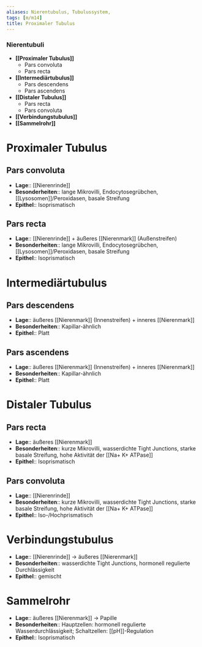 ```yaml
---
aliases: Nierentubulus, Tubulussystem,
tags: [m/m14]
title: Proximaler Tubulus
---
```

### Nierentubuli 
- **[[Proximaler Tubulus]]**
	- Pars convoluta
	- Pars recta
- **[[Intermediärtubulus]]**
	- Pars descendens
	- Pars ascendens
- **[[Distaler Tubulus]]**
	- Pars recta
	- Pars convoluta
- **[[Verbindungstubulus]]**
- **[[Sammelrohr]]**

# Proximaler Tubulus
## Pars convoluta

- **Lage**:: [[Nierenrinde]]
- **Besonderheiten**:: lange Mikrovilli, Endocytosegrübchen, [[Lysosomen]]/Peroxidasen, basale Streifung
- **Epithel**:: Isoprismatisch

## Pars recta

- **Lage**:: [[Nierenrinde]] + äußeres [[Nierenmark]] (Außenstreifen)
- **Besonderheiten**:: lange Mikrovilli, Endocytosegrübchen, [[Lysosomen]]/Peroxidasen, basale Streifung
- **Epithel**:: Isoprismatisch

# Intermediärtubulus
## Pars descendens

- **Lage**:: äußeres [[Nierenmark]] (Innenstreifen) + inneres [[Nierenmark]]
- **Besonderheiten**:: Kapillar-ähnlich
- **Epithel**:: Platt

## Pars ascendens

- **Lage**:: äußeres [[Nierenmark]] (Innenstreifen) + inneres [[Nierenmark]]
- **Besonderheiten**:: Kapillar-ähnlich
- **Epithel**:: Platt

# Distaler Tubulus
## Pars recta

- **Lage**:: äußeres [[Nierenmark]]
- **Besonderheiten**:: kurze Mikrovilli, wasserdichte Tight Junctions, starke basale Streifung, hohe Aktivität der [[Na+ K+ ATPase]]
- **Epithel**:: Isoprismatisch

## Pars convoluta

- **Lage**:: [[Nierenrinde]]
- **Besonderheiten**:: kurze Mikrovilli, wasserdichte Tight Junctions, starke basale Streifung, hohe Aktivität der [[Na+ K+ ATPase]]
- **Epithel**:: Iso-/Hochprismatisch

# Verbindungstubulus

- **Lage**:: [[Nierenrinde]] → äußeres [[Nierenmark]]
- **Besonderheiten**:: wasserdichte Tight Junctions, hormonell regulierte Durchlässigkeit
- **Epithel**:: gemischt

# Sammelrohr

- **Lage**:: äußeres [[Nierenmark]] → Papille
- **Besonderheiten**:: Hauptzellen: hormonell regulierte Wasserdurchlässigkeit; Schaltzellen: [[pH]]-Regulation
- **Epithel**:: Isoprismatisch